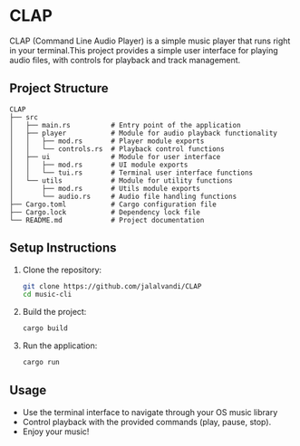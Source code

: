 # CLAP

CLAP (Command Line Audio Player) is a simple music player that runs right in your terminal.This project provides a simple user interface for playing audio files, with controls for playback and track management.

## Project Structure

```
CLAP
├── src
│   ├── main.rs          # Entry point of the application
│   ├── player           # Module for audio playback functionality
│   │   ├── mod.rs       # Player module exports
│   │   └── controls.rs  # Playback control functions
│   ├── ui               # Module for user interface
│   │   ├── mod.rs       # UI module exports
│   │   └── tui.rs       # Terminal user interface functions
│   └── utils            # Module for utility functions
│       ├── mod.rs       # Utils module exports
│       └── audio.rs     # Audio file handling functions
├── Cargo.toml           # Cargo configuration file
├── Cargo.lock           # Dependency lock file
└── README.md            # Project documentation
```

## Setup Instructions

1. Clone the repository:
   ```bash
   git clone https://github.com/jalalvandi/CLAP
   cd music-cli
   ```

2. Build the project:
   ```bash
   cargo build
   ```

3. Run the application:
   ```bash
   cargo run
   ```

## Usage

- Use the terminal interface to navigate through your OS music library 
- Control playback with the provided commands (play, pause, stop).
- Enjoy your music!